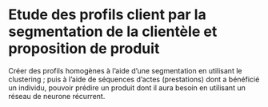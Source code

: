 # Etude des profils client par la segmentation de la clientèle et proposition de produit
Créer des profils homogènes à l’aide d’une segmentation en utilisant le clustering ; puis à l’aide de séquences d’actes (prestations) dont a bénéficié un individu, pouvoir prédire un produit dont il aura besoin en utilisant un réseau de neurone récurrent.
